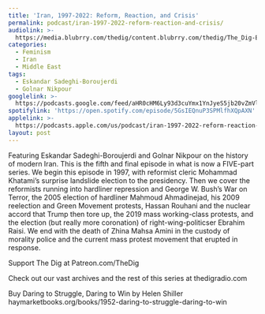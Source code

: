 ```yaml
---
title: 'Iran, 1997-2022: Reform, Reaction, and Crisis'
permalink: podcast/iran-1997-2022-reform-reaction-and-crisis/
audiolink: >-
  https://media.blubrry.com/thedig/content.blubrry.com/thedig/The_Dig-EP_381-Iran-5.mp3
categories:
  - Feminism
  - Iran
  - Middle East
tags:
  - Eskandar Sadeghi-Boroujerdi
  - Golnar Nikpour
googlelink: >-
  https://podcasts.google.com/feed/aHR0cHM6Ly93d3cuYmx1YnJyeS5jb20vZmVlZHMvdGhlZGlnLnhtbA/episode/aHR0cHM6Ly90aGVkaWcuYmx1YnJyeS5uZXQvP3A9MjMwNQ?sa=X&ved=0CAUQkfYCahcKEwi44f7r1b-AAxUAAAAAHQAAAAAQNg
spotifylink: 'https://open.spotify.com/episode/5GsIEQnuP3SPMlfhXQpAXN'
applelink: >-
  https://podcasts.apple.com/us/podcast/iran-1997-2022-reform-reaction-and-crisis/id1043245989?i=1000586749425
layout: post
---
```


Featuring Eskandar Sadeghi-Boroujerdi and Golnar Nikpour on the history of modern Iran. This is the fifth and final episode in what is now a FIVE-part series. We begin this episode in 1997, with reformist cleric Mohammad Khatami’s surprise landslide election to the presidency. Then we cover the reformists running into hardliner repression and George W. Bush’s War on Terror, the 2005 election of hardliner Mahmoud Ahmadinejad, his 2009 reelection and Green Movement protests, Hassan Rouhani and the nuclear accord that Trump then tore up, the 2019 mass working-class protests, and the election (but really more coronation) of right-wing-politicser Ebrahim Raisi. We end with the death of Zhina Mahsa Amini in the custody of morality police and the current mass protest movement that erupted in response.

Support The Dig at Patreon.com/TheDig

Check out our vast archives and the rest of this series at thedigradio.com

Buy Daring to Struggle, Daring to Win by Helen Shiller haymarketbooks.org/books/1952-daring-to-struggle-daring-to-win
